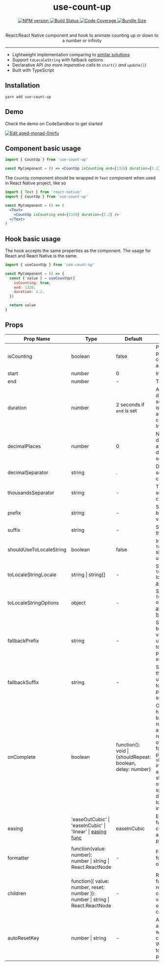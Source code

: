 <div align="center">
  <h1>use-count-up</h1>
  <a href="https://www.npmjs.com/package/use-count-up">
    <img alt="NPM version" src="https://img.shields.io/npm/v/use-count-up" />
  </a>
   <a href="https://codecov.io/gh/vydimitrov/use-count-up">
    <img alt="Build Status" src="https://img.shields.io/github/workflow/status/vydimitrov/use-count-up/Codecov%20Coverage" />
  </a>
  <a href="https://codecov.io/gh/vydimitrov/use-count-up">
    <img alt="Code Coverage" src="https://img.shields.io/codecov/c/gh/vydimitrov/use-count-up" />
  </a>
  <a href="https://bundlephobia.com/result?p=use-count-up">
    <img alt="Bundle Size" src="https://img.shields.io/bundlephobia/min/use-count-up" />
  </a>

  <p>
    <br />
    React/React Native component and hook to animate counting up or down to a number or infinity
  </p>
</div>

<hr />

- Lightweight implementation comparing to [similar solutions](https://bundlephobia.com/scan-results?packages=use-count-up,react-countup)
- Support `toLocaleString` with fallback options
- Declarative API _(no more imperative calls to `start()` and `update()`)_
- Built with TypeScript

## Installation

```
yarn add use-count-up
```

## Demo

Check the demo on CodeSandbox to get started

[![Edit aged-monad-0mrfu](https://codesandbox.io/static/img/play-codesandbox.svg)](https://codesandbox.io/s/aged-monad-0mrfu?fontsize=14)

## Component basic usage

```jsx
import { CountUp } from 'use-count-up'

const MyComponent = () => <CountUp isCounting end={1320} duration={3.2} />
```

The `CountUp` component should be wrapped in `Text` component when used in React Native project, like so

```jsx
import { Text } from 'react-native'
import { CountUp } from 'use-count-up'

const MyComponent = () => (
  <Text>
    <CountUp isCounting end={1320} duration={3.2} />
  </Text>
)
```

## Hook basic usage

The hook accepts the same properties as the component. The usage for React and React Native is the same.

```jsx
import { useCountUp } from 'use-count-up'

const MyComponent = () => {
  const { value } = useCountUp({
    isCounting: true,
    end: 1320,
    duration: 3.2,
  })

  return value
}
```

## Props

| Prop Name               | Type                                                                                       | Default                                                    | Description                                                                                                                                                                                                                        |
| ----------------------- | ------------------------------------------------------------------------------------------ | ---------------------------------------------------------- | ---------------------------------------------------------------------------------------------------------------------------------------------------------------------------------------------------------------------------------- |
| isCounting              | boolean                                                                                    | false                                                      | Play and pause counting animation                                                                                                                                                                                                  |
| start                   | number                                                                                     | 0                                                          | Initial value                                                                                                                                                                                                                      |
| end                     | number                                                                                     | -                                                          | Target value                                                                                                                                                                                                                       |
| duration                | number                                                                                     | 2 seconds if `end` is set                                  | Animation duration in seconds. If `end` isn't set the animation will continue to Infinity                                                                                                                                          |
| decimalPlaces           | number                                                                                     | 0                                                          | Number of decimal places after the decimal separator                                                                                                                                                                               |
| decimalSeparator        | string                                                                                     | .                                                          | Decimal separator character                                                                                                                                                                                                        |
| thousandsSeparator      | string                                                                                     | -                                                          | Thousands separator character                                                                                                                                                                                                      |
| prefix                  | string                                                                                     | -                                                          | Static text before the value                                                                                                                                                                                                       |
| suffix                  | string                                                                                     | -                                                          | Static text after the value                                                                                                                                                                                                        |
| shouldUseToLocaleString | boolean                                                                                    | false                                                      | Indicates if `toLocaleString` should be used                                                                                                                                                                                       |
| toLocaleStringLocale    | string \| string[]                                                                         | -                                                          | Set the `toLocaleString` locale. [Check all locales here](https://developer.mozilla.org/en-US/docs/Web/JavaScript/Reference/Global_Objects/Intl/NumberFormat/NumberFormat)                                                         |
| toLocaleStringOptions   | object                                                                                     | -                                                          | Set the `toLocaleString` options. [Check all options here](https://developer.mozilla.org/en-US/docs/Web/JavaScript/Reference/Global_Objects/Intl/NumberFormat/NumberFormat)                                                        |
| fallbackPrefix          | string                                                                                     | -                                                          | Static text before the value to be used in case toLocaleString params are not supported                                                                                                                                            |
| fallbackSuffix          | string                                                                                     | -                                                          | Static text after the value to be used in case toLocaleString params are not supported                                                                                                                                             |
| onComplete              | boolean                                                                                    | function(): void \| {shouldRepeat: boolean, delay: number} | On complete handler. It can be used to repeat the animation by returning an object with following props: `shouldRepeat` indicates if the animation should start over; `delay` specifies the delay before looping again in seconds. |
| easing                  | 'easeOutCubic' \| 'easeInCubic' \| 'linear' \| [easing func](http://www.gizma.com/easing/) | easeInCubic                                                | Easing function to control the animation progress                                                                                                                                                                                  |
| formatter               | function(value: number): number \| string \| React.ReactNode                               | -                                                          | Function that formats the output value                                                                                                                                                                                             |
| children                | function({ value: number, reset: number }): number \| string \| React.ReactNode            | -                                                          | Render function to render the count up value. Used only by the component                                                                                                                                                           |
| autoResetKey            | number \| string                                                                           | -                                                          | Auto reset animation when the key changes. Works similar to React `key` prop                                                                                                                                                       |
